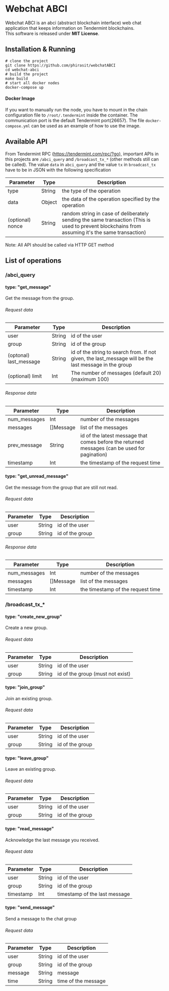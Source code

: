 # Webchat ABCI

Webchat ABCI is an abci (abstract blockchain interface) web chat application that keeps information on Tendermint blockchains.   
This software is released under **MIT License**.

## Installation & Running
```
# clone the project
git clone https://github.com/phirasit/webchatABCI
cd webchat-abci
# build the project
make build
# start all docker nodes
docker-compose up
```

#### Docker Image
If you want to manually run the node, you have to mount in the 
chain configuration file to ``/root/.tendermint``
inside the container. The communication port is the default 
Tendermint port(26657). The file ``docker-compose.yml`` 
can be used as an example of how to use the image.

## Available API
From Tendermint RPC (https://tendermint.com/rpc/?go), important APIs
in this projects are  ``/abci_query`` and ``/broadcast_tx_*``
(other methods still can be called). 
The value ``data`` in ``abci_query`` and the value ``tx`` in ``broadcast_tx``
have to be in JSON with the following specification  

| Parameter | Type   | Description |
|-----------|--------|-------------|
| type      | String | the type of the operation |
| data      | Object | the data of the operation specified by the operation |
| (optional) nonce | String | random string in case of deliberately sending the same transaction (This is used to prevent blockchains from assuming it's the same transaction) |

Note: All API should be called via HTTP GET method  

## List of operations
### /abci_query
#### type: "get_message"
Get the message from the group.
###### Request data
| Parameter | Type   | Description |
|-----------|--------|-------------|
| user      | String | id of the user |
| group     | String | id of the group |
| (optonal) last_message | String | id of the string to search from. If not given, the last_message will be the last message in the group |
| (optional) limit | Int | The number of messages (default 20) (maximum 100) |

###### Response data
| Parameter    | Type   | Description |
|--------------|--------|-------------|
| num_messages | Int    | number of the messages |
| messages     | []Message | list of the messages |
| prev_message | String | id of the latest message that comes before the returned messages (can be used for pagination) |
| timestamp    | Int    | the timestamp of the request time |

#### type: "get_unread_message"
Get the message from the group that are still not read.
###### Request data
| Parameter | Type   | Description |
|-----------|--------|-------------|
| user      | String | id of the user |
| group     | String | id of the group |

###### Response data
| Parameter    | Type   | Description |
|--------------|--------|-------------|
| num_messages | Int    | number of the messages |
| messages     | []Message | list of the messages |
| timestamp    | Int    | the timestamp of the request time |

### /broadcast_tx_*
#### type: "create_new_group"
Create a new group.
###### Request data
| Parameter | Type   | Description |
|-----------|--------|-------------|
| user      | String | id of the user |
| group     | String | id of the group (must not exist) |

#### type: "join_group"
Join an existing group.
###### Request data
| Parameter | Type   | Description |
|-----------|--------|-------------|
| user      | String | id of the user |
| group     | String | id of the group |

#### type: "leave_group"
Leave an existing group.
###### Request data
| Parameter | Type   | Description |
|-----------|--------|-------------|
| user      | String | id of the user |
| group     | String | id of the group |

#### type: "read_message"
Acknowledge the last message you received.
###### Request data
| Parameter | Type   | Description |
|-----------|--------|-------------|
| user      | String | id of the user |
| group     | String | id of the group |
| timestamp | Int    | timestamp of the last message |

#### type: "send_message"
Send a message to the chat group
###### Request data
| Parameter | Type   | Description |
|-----------|--------|-------------|
| user      | String | id of the user |
| group     | String | id of the group |
| message   | String | message |
| time      | String | time of the message |


